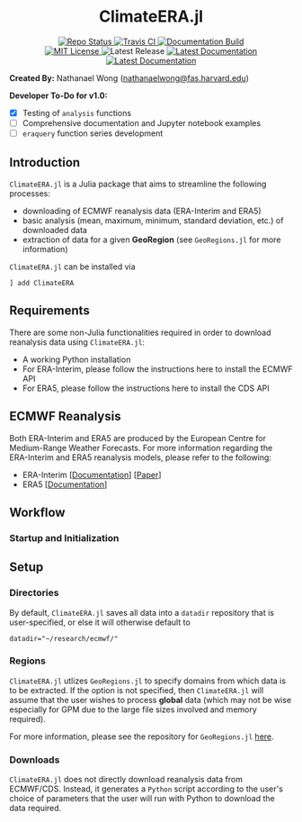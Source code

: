 # **<div align="center">ClimateERA.jl</div>**

<p align="center">
  <a href="https://www.repostatus.org/#active">
    <img alt="Repo Status" src="https://www.repostatus.org/badges/latest/active.svg?style=flat-square" />
  </a>
  <a href="https://travis-ci.com/github/natgeo-wong/ClimateERA.jl">
    <img alt="Travis CI" src="https://travis-ci.com/natgeo-wong/ClimateERA.jl.svg?branch=master&style=flat-square">
  </a>
  <a href="https://github.com/natgeo-wong/ClimateERA.jl/actions?query=workflow%3ADocumentation">
    <img alt="Documentation Build" src="https://github.com/natgeo-wong/ClimateERA.jl/workflows/Documentation/badge.svg">
  </a>
  <br>
  <a href="https://mit-license.org">
    <img alt="MIT License" src="https://img.shields.io/badge/License-MIT-blue.svg?style=flat-square">
  </a>
  <img alt="Latest Release" src="https://img.shields.io/github/v/release/natgeo-wong/ClimateERA.jl">
  <a href="https://natgeo-wong.github.io/ClimateERA.jl/stable/">
    <img alt="Latest Documentation" src="https://img.shields.io/badge/docs-stable-blue.svg?style=flat-square">
  </a>
  <a href="https://natgeo-wong.github.io/ClimateERA.jl/dev/">
    <img alt="Latest Documentation" src="https://img.shields.io/badge/docs-latest-blue.svg?style=flat-square">
  </a>
</p>

**Created By:** Nathanael Wong (nathanaelwong@fas.harvard.edu)

**Developer To-Do for v1.0:**
* [x] Testing of `analysis` functions
* [ ] Comprehensive documentation and Jupyter notebook examples
* [ ] `eraquery` function series development

## Introduction

`ClimateERA.jl` is a Julia package that aims to streamline the following processes:
* downloading of ECMWF reanalysis data (ERA-Interim and ERA5)
* basic analysis (mean, maximum, minimum, standard deviation, etc.) of downloaded data
* extraction of data for a given **GeoRegion** (see `GeoRegions.jl` for more information)

`ClimateERA.jl` can be installed via
```
] add ClimateERA
```

## Requirements
There are some non-Julia functionalities required in order to download reanalysis data using `ClimateERA.jl`:
* A working Python installation
* For ERA-Interim, please follow the instructions here to install the ECMWF API
* For ERA5, please follow the instructions here to install the CDS API

## ECMWF Reanalysis
Both ERA-Interim and ERA5 are produced by the European Centre for Medium-Range Weather Forecasts.  For more information regarding the ERA-Interim and ERA5 reanalysis models, please refer to the following:
* ERA-Interim [[Documentation](https://www.ecmwf.int/en/elibrary/8174-era-interim-archive-version-20)] [[Paper](https://rmets.onlinelibrary.wiley.com/doi/full/10.1002/qj.828)]
* ERA5 [[Documentation](https://confluence.ecmwf.int/display/CKB/ERA5%3A+data+documentation)]

## Workflow

### Startup and Initialization

## Setup
### Directories
By default, `ClimateERA.jl` saves all data into a `datadir` repository that is user-specified, or else it will otherwise default to
```
datadir="~/research/ecmwf/"
```

### Regions
`ClimateERA.jl` utlizes `GeoRegions.jl` to specify domains from which data is to be extracted.  If the option is not specified, then `ClimateERA.jl` will assume that the user wishes to process **global** data (which may not be wise especially for GPM due to the large file sizes involved and memory required).

For more information, please see the repository for `GeoRegions.jl` [here](https://github.com/natgeo-wong/GeoRegions.jl).

### Downloads
`ClimateERA.jl` does not directly download reanalysis data from ECMWF/CDS.  Instead, it generates a `Python` script according to the user's choice of parameters that the user will run with Python to download the data required.
